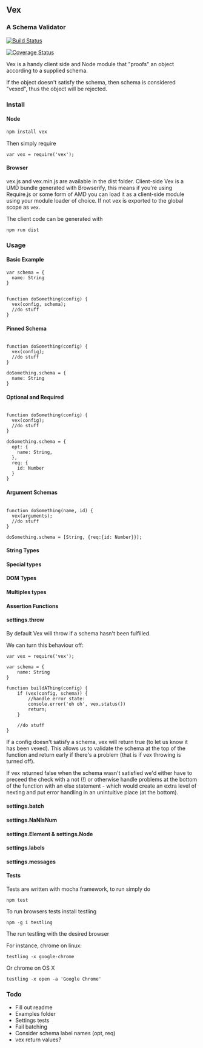 ## Vex
### A Schema Validator

[![Build Status](https://travis-ci.org/davidmarkclements/vex.svg?branch=master)](https://travis-ci.org/davidmarkclements/vex)

[![Coverage Status](https://img.shields.io/coveralls/davidmarkclements/vex.svg?bust)](https://coveralls.io/r/davidmarkclements/vex?branch=master)

Vex is a handy client side and Node module
that "proofs" an object according to a supplied
schema. 

If the object doesn't satisfy the schema, then
schema is considered "vexed", thus the object
will be rejected.

### Install

#### Node

```sh
npm install vex
```

Then simply require

```
var vex = require('vex');
```

#### Browser
vex.js and vex.min.js are available in the dist folder.
Client-side Vex is a UMD bundle generated with Browserify, 
this means if you're using Require.js or some form of AMD
you can load it as a client-side module using your 
module loader of choice. If not vex is exported to the
global scope as `vex`.

The client code can be generated with 

```
npm run dist
```


### Usage

#### Basic Example

```
var schema = {
  name: String
}


function doSomething(config) {
  vex(config, schema);
  //do stuff
}

```

#### Pinned Schema

```

function doSomething(config) {
  vex(config);
  //do stuff
}

doSomething.schema = {
  name: String
}

```

#### Optional and Required
```

function doSomething(config) {
  vex(config);
  //do stuff
}

doSomething.schema = {
  opt: {
    name: String,
  },
  req: {
    id: Number
  }
}

```

#### Argument Schemas

```

function doSomething(name, id) {
  vex(arguments);
  //do stuff
}

doSomething.schema = [String, {req:{id: Number}}];

```

#### String Types

#### Special types

#### DOM Types

#### Multiples types

#### Assertion Functions

#### settings.throw

By default Vex will throw if a schema 
hasn't been fulfilled.

We can turn this behaviour off:

```
var vex = require('vex');

var schema = {
	name: String
}

function buildAThing(config) {
	if (vex(config, schema)) {
		//handle error state:
		console.error('oh oh', vex.status())
		return;
	}

	//do stuff
}
```

If a config doesn't satisfy a schema,
vex will return true (to let us know it
has been vexed). This allows us to validate
the schema at the top of the function and
return early if there's a problem (that is
if vex throwing is turned off).

If vex returned false when the schema wasn't
satisfied we'd either have to preceed the
check with a not (!) or otherwise handle
problems at the bottom of the function with 
an else statement - which would create an
extra level of nexting and put error handling
in an unintuitive place (at the bottom).

#### settings.batch

#### settings.NaNIsNum

#### settings.Element & settings.Node

#### settings.labels

#### settings.messages



#### Tests
Tests are written with mocha framework, to run
simply do

```
npm test
```

To run browsers tests install testling
```
npm -g i testling
```
The run testling with the desired browser

For instance, chrome on linux:
```
testling -x google-chrome
```
Or chrome on OS X
```
testling -x open -a 'Google Chrome'
```

### Todo

  * Fill out readme
  * Examples folder
  * Settings tests
  * Fail batching
  * Consider schema label names (opt, req)
  * vex return values?
